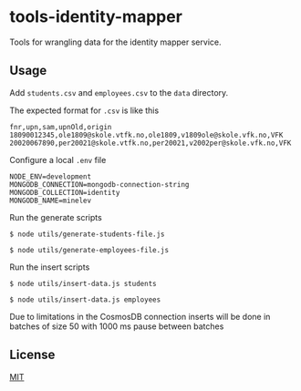 # tools-identity-mapper

Tools for wrangling data for the identity mapper service.

## Usage

Add `students.csv` and `employees.csv` to the `data` directory.

The expected format for `.csv` is like this

```
fnr,upn,sam,upnOld,origin
18090012345,ole1809@skole.vtfk.no,ole1809,v1809ole@skole.vfk.no,VFK
20020067890,per20021@skole.vtfk.no,per20021,v2002per@skole.vfk.no,VFK
```

Configure a local `.env` file

```
NODE_ENV=development
MONGODB_CONNECTION=mongodb-connection-string
MONGODB_COLLECTION=identity
MONGODB_NAME=minelev
```

Run the generate scripts

```
$ node utils/generate-students-file.js
```

```
$ node utils/generate-employees-file.js
```

Run the insert scripts

```
$ node utils/insert-data.js students
```

```
$ node utils/insert-data.js employees
```

Due to limitations in the CosmosDB connection inserts will be done in batches of size 50 with 1000 ms pause between batches

## License

[MIT](LICENSE)
